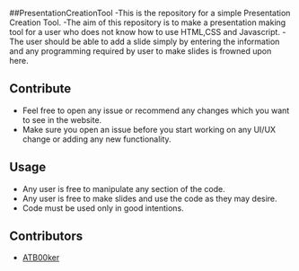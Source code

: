 ##PresentationCreationTool
-This is the repository for a simple Presentation Creation Tool.
-The aim of this repository is to make a presentation making tool for a user who does not know how to use HTML,CSS and Javascript.
-The user should be able to add a slide simply by entering the information and any programming required by user to make slides is frowned upon here.

## Contribute 
- Feel free to open any issue or recommend any changes which you want to see in the website.
- Make sure you open an issue before you start working on any UI/UX change or adding any new functionality.

## Usage
- Any user is free to manipulate any section of the code.
- Any user is free to make slides and use the code as they may desire.
- Code must be used only in good intentions.

## Contributors
- [ATB00ker](https://github.com/ATB00ker)